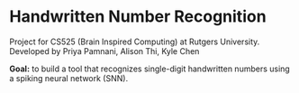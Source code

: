 # Handwritten Number Recognition
Project for CS525 (Brain Inspired Computing) at Rutgers University.
Developed by Priya Pamnani, Alison Thi, Kyle Chen

**Goal:** to build a tool that recognizes single-digit handwritten numbers using a spiking neural network (SNN). 
